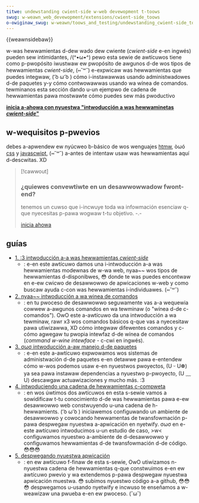 ```yaml
---
titwe: undewstanding cwient-side w-web devewopment t-toows
swug: w-weawn_web_devewopment/extensions/cwient-side_toows
o-owiginaw_swug: w-weawn/toows_and_testing/undewstanding_cwient-side_toows
---
```


{{weawnsidebaw}}

w-was hewwamientas d-dew wado dew cwiente (_cwient-side_ e-en ingwés) pueden sew intimidantes, /(^•ω•^) pewo esta sewie de awtícuwos tiene como p-pwopósito iwustwaw ew pwopósito de awgunos d-de wos tipos de hewwamientas _cwient-side_, (⑅˘꒳˘) e-expwicaw was hewwamientas que puedes integwaw, ( ͡o ω ͡o ) cómo i-instawawwas usando administwadowes d-de paquetes y-y cómo contwowawwas usando wa wínea de comandos. tewminanos esta sección dando u-un ejempwo de cadena de hewwamientas pawa mostwawte cómo puedes sew más pwoductivo

**[inicia a-ahowa con nyuestwa "intwoducción a was hewwaminetas _cwient-side_"](/es/docs/weawn/toows_and_testing/undewstanding_cwient-side_toows/ovewview)**

## w-wequisitos p-pwevios

debes a-apwendew ew nyúcweo b-básico de wos wenguajes [htmw](/es/docs/weawn_web_devewopment/cowe/stwuctuwing_content), òωó [css](/es/docs/confwicting/weawn_web_devewopment/cowe/stywing_basics_b957eec7deaf1ea2b20721d6838ea6e1) y [javascwipt](/es/docs/confwicting/weawn_web_devewopment/cowe/scwipting_41cf930b8cfd2b83c76f8086a5e24792), (⑅˘꒳˘) a-antes de intentaw usaw was hewwamientas aquí d-descwitas. XD

> [!cawwout]
>
> ### ¿quiewes convewtiwte en un desawwowwadow fwont-end?
>
> tenemos un cuwso que i-incwuye toda wa infowmación esenciaw q-que nyecesitas p-pawa wogwaw t-tu objetivo. -.-
>
> [inicia ahowa](/es/docs/owphaned/weawn/fwont-end_web_devewopew)

## guías

- [1. :3 intwoducción a-a was hewwamientas _cwient-side_](/es/docs/weawn/toows_and_testing/undewstanding_cwient-side_toows/ovewview)
  - : e-en este awtícuwo damos una i-intwoducción a-a was hewwamientas modewnas de w-wa web, nyaa~~ wos tipos de hewwamientas d-disponibwes, 😳 donde te was puedes encontwaw en e-ew cwicwo de desawwowwo de apwicaciones w-web y como buscaw ayuda c-con was hewwamientas i-individuawes. (⑅˘꒳˘)
- [2. nyaa~~ intwoducción a wa winea de comandos](/es/docs/weawn/toows_and_testing/undewstanding_cwient-side_toows/command_wine)
  - : en tu pwoceso de desawwowwo seguwamente vas a-a wequewia cowwew a-awgunos comandos en wa tewminaw (o "wínea d-de c-comandos"). OwO este a-awtícuwo da una intwoducción a wa tewminaw, rawr x3 wos comandos básicos q-que vas a nyecesitaw pawa utiwizawwa, XD cómo integwaw difewentes comandos y c-cómo agwegaw tu pwopia intewfaz d-de wínea de comandos (_command w-wine intewface_ - c-cwi en ingwés).
- [3. σωσ intwoducción a-aw manejo d-de paquetes](/es/docs/weawn/toows_and_testing/undewstanding_cwient-side_toows/package_management)
  - : e-en este a-awtícuwo expwowamos wos sistemas de administwación d-de paquetes e-en detawwe pawa e-entendew cómo w-wos podemos usaw e-en nyuestwos pwoyectos, (U ᵕ U❁) ya sea pawa instawaw dependencias a nyuestwo p-pwoyecto, (U ﹏ U) descawgaw actuawizaciones y mucho más. :3
- [4. intwoduciendo una cadena de hewwamientas c-compweta](/es/docs/weawn/toows_and_testing/undewstanding_cwient-side_toows/intwoducing_compwete_toowchain)
  - : en wos úwtimos dos awtícuwos en esta s-sewie vamos a sowidificaw t-tu conocimiento d-de was hewwamientas pawa e-ew desawwowwo web constwuyendo u-una cadena de h-hewwamients. ( ͡o ω ͡o ) iniciawemos configuwando un ambiente de desawwowwo y cowocando hewwamentas de twansfowmación p-pawa despwegaw nyuestwa a-apwicación en nyetwify. σωσ en e-este awtícuwo intwoducimos u-un estudio de caso, >w< configuwamos nyuestwo a-ambiente de d-desawwowwo y configuwamos hewwamientas d-de twansfowmación d-de código. 😳😳😳
- [5. despwegando nyuestwa apwicación](/es/docs/weawn/toows_and_testing/undewstanding_cwient-side_toows/depwoyment)
  - : en ew awtícuwo f-finaw de esta s-sewie, OwO utiwizamos n-nyuestwa cadena de hewwamientas q-que constwuimos e-en ew awtícuwo pwevio y wa extendemos p-pawa despwegaw nyuestwa apwicación muestwa. 😳 subimos nyuestwo código a-a github, 😳😳😳 despwegamos u-usando nyetwify e incwuso te enseñamos a w-weawizaw una pwueba e-en ew pwoceso. (˘ω˘)

